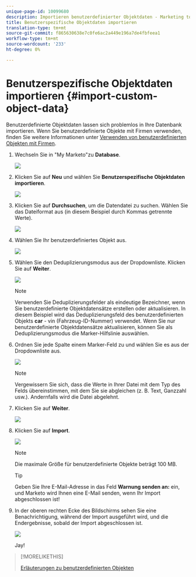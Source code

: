 ```yaml
---
unique-page-id: 10099680
description: Importieren benutzerdefinierter Objektdaten - Marketing to Docs - Produktdokumentation
title: Benutzerspezifische Objektdaten importieren
translation-type: tm+mt
source-git-commit: f865630638e7c0fe6ac2a449e196a7de4fbfeea1
workflow-type: tm+mt
source-wordcount: '233'
ht-degree: 0%

---
```



# Benutzerspezifische Objektdaten importieren {#import-custom-object-data}

Benutzerdefinierte Objektdaten lassen sich problemlos in Ihre Datenbank importieren. Wenn Sie benutzerdefinierte Objekte mit Firmen verwenden, finden Sie weitere Informationen unter [Verwenden von benutzerdefinierten Objekten mit Firmen](/help/marketo/product-docs/administration/marketo-custom-objects/understanding-marketo-custom-objects.md#using-custom-objects-with-companies).

1. Wechseln Sie in &quot;My Marketo&quot;zu **Database**.

   ![](assets/db-1.png)

1. Klicken Sie auf **Neu** und wählen Sie **Benutzerspezifische Objektdaten importieren**.

   ![](assets/image2016-4-7-10-6-54.png)

1. Klicken Sie auf **Durchsuchen**, um die Datendatei zu suchen. Wählen Sie das Dateiformat aus (in diesem Beispiel durch Kommas getrennte Werte).

   ![](assets/image2016-4-13-14-3a21-3a53.png)

1. Wählen Sie Ihr benutzerdefiniertes Objekt aus.

   ![](assets/image2016-4-13-14-3a24-3a54.png)

1. Wählen Sie den Deduplizierungsmodus aus der Dropdownliste. Klicken Sie auf **Weiter**.

   ![](assets/image2016-4-13-14-3a28-3a7.png)

   >[!NOTE]
   >
   >Verwenden Sie Deduplizierungsfelder als eindeutige Bezeichner, wenn Sie benutzerdefinierte Objektdatensätze erstellen oder aktualisieren. In diesem Beispiel wird das Deduplizierungsfeld des benutzerdefinierten Objekts **car** - vin (Fahrzeug-ID-Nummer) verwendet. Wenn Sie nur benutzerdefinierte Objektdatensätze aktualisieren, können Sie als Deduplizierungsmodus die Marker-Hilfslinie auswählen.

1. Ordnen Sie jede Spalte einem Marker-Feld zu und wählen Sie es aus der Dropdownliste aus.

   ![](assets/image2016-4-13-14-3a36-3a57.png)

   >[!NOTE]
   >
   >Vergewissern Sie sich, dass die Werte in Ihrer Datei mit dem Typ des Felds übereinstimmen, mit dem Sie sie abgleichen (z. B. Text, Ganzzahl usw.). Andernfalls wird die Datei abgelehnt.

1. Klicken Sie auf **Weiter**.

   ![](assets/image2016-4-13-14-3a38-3a41.png)

1. Klicken Sie auf **Import**.

   ![](assets/image2016-4-7-13-3a15-3a9.png)

   >[!NOTE]
   >
   >Die maximale Größe für benutzerdefinierte Objekte beträgt 100 MB.

   >[!TIP]
   >
   >Geben Sie Ihre E-Mail-Adresse in das Feld **Warnung senden an:** ein, und Marketo wird Ihnen eine E-Mail senden, wenn Ihr Import abgeschlossen ist!

1. In der oberen rechten Ecke des Bildschirms sehen Sie eine Benachrichtigung, während der Import ausgeführt wird, und die Endergebnisse, sobald der Import abgeschlossen ist.

   ![](assets/image2016-4-13-14-3a41-3a1.png)

   Jay!

>[!MORELIKETHIS]
>
>[Erläuterungen zu benutzerdefinierten Objekten](/help/marketo/product-docs/administration/marketo-custom-objects/understanding-marketo-custom-objects.md)
